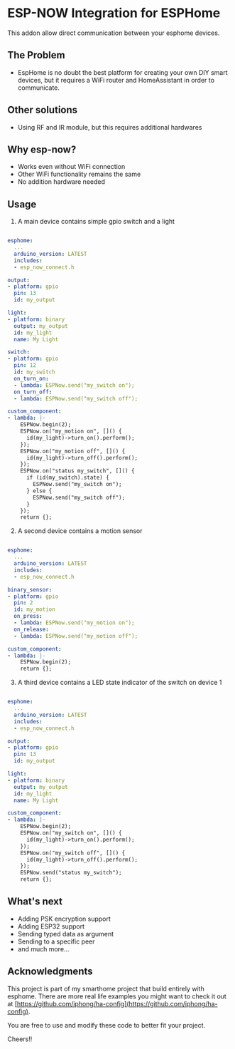 # ESP-NOW Integration for ESPHome
This addon allow direct communication between your esphome devices.

## The Problem
* EspHome is no doubt the best platform for creating your own DIY smart devices, but it requires a WiFi router and HomeAssistant in order to communicate.

## Other solutions
* Using RF and IR module, but this requires additional hardwares

## Why esp-now?
* Works even without WiFi connection
* Other WiFi functionality remains the same
* No addition hardware needed

## Usage

1. A main device contains simple gpio switch and a light

```yaml

esphome:
  ...
  arduino_version: LATEST
  includes:
  - esp_now_connect.h

output:
- platform: gpio
  pin: 13
  id: my_output

light:
- platform: binary
  output: my_output
  id: my_light
  name: My Light

switch:
- platform: gpio
  pin: 12
  id: my_switch
  on_turn_on:
  - lambda: ESPNow.send("my_switch on");
  on_turn_off:
  - lambda: ESPNow.send("my_switch off");

custom_component:
- lambda: |-
    ESPNow.begin(2);
    ESPNow.on("my_motion on", []() {
      id(my_light)->turn_on().perform();
    });
    ESPNow.on("my_motion off", []() {
      id(my_light)->turn_off().perform();
    });
    ESPNow.on("status my_switch", []() {
      if (id(my_switch).state) {
        ESPNow.send("my_switch on");
      } else {
        ESPNow.send("my_switch off");
      }
    });
    return {};

```

2. A second device contains a motion sensor

```yaml

esphome:
  ...
  arduino_version: LATEST
  includes:
  - esp_now_connect.h

binary_sensor:
- platform: gpio
  pin: 2
  id: my_motion
  on_press:
  - lambda: ESPNow.send("my_motion on");
  on_release:
  - lambda: ESPNow.send("my_motion off");

custom_component:
- lambda: |-
    ESPNow.begin(2);
    return {};

```

3. A third device contains a LED state indicator of the switch on device 1

```yaml

esphome:
  ...
  arduino_version: LATEST
  includes:
  - esp_now_connect.h

output:
- platform: gpio
  pin: 13
  id: my_output

light:
- platform: binary
  output: my_output
  id: my_light
  name: My Light

custom_component:
- lambda: |-
    ESPNow.begin(2);
    ESPNow.on("my_switch on", []() {
      id(my_light)->turn_on().perform();
    });
    ESPNow.on("my_switch off", []() {
      id(my_light)->turn_off().perform();
    });
    ESPNow.send("status my_switch");
    return {};

```

## What's next

* Adding PSK encryption support
* Adding ESP32 support
* Sending typed data as argument
* Sending to a specific peer
* and much more...

## Acknowledgments

This project is part of my smarthome project that build entirely with esphome. There are more real life examples you might want to check it out at [https://github.com/iphong/ha-config](https://github.com/iphong/ha-config).

You are free to use and modify these code to better fit your project.

Cheers!!

